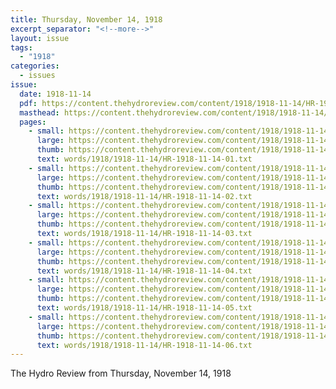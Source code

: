```yaml
---
title: Thursday, November 14, 1918
excerpt_separator: "<!--more-->"
layout: issue
tags:
  - "1918"
categories:
  - issues
issue:
  date: 1918-11-14
  pdf: https://content.thehydroreview.com/content/1918/1918-11-14/HR-1918-11-14.pdf
  masthead: https://content.thehydroreview.com/content/1918/1918-11-14/masthead/HR-1918-11-14.jpg
  pages:
    - small: https://content.thehydroreview.com/content/1918/1918-11-14/small/HR-1918-11-14-01.jpg
      large: https://content.thehydroreview.com/content/1918/1918-11-14/large/HR-1918-11-14-01.jpg
      thumb: https://content.thehydroreview.com/content/1918/1918-11-14/thumbnails/HR-1918-11-14-01.jpg
      text: words/1918/1918-11-14/HR-1918-11-14-01.txt
    - small: https://content.thehydroreview.com/content/1918/1918-11-14/small/HR-1918-11-14-02.jpg
      large: https://content.thehydroreview.com/content/1918/1918-11-14/large/HR-1918-11-14-02.jpg
      thumb: https://content.thehydroreview.com/content/1918/1918-11-14/thumbnails/HR-1918-11-14-02.jpg
      text: words/1918/1918-11-14/HR-1918-11-14-02.txt
    - small: https://content.thehydroreview.com/content/1918/1918-11-14/small/HR-1918-11-14-03.jpg
      large: https://content.thehydroreview.com/content/1918/1918-11-14/large/HR-1918-11-14-03.jpg
      thumb: https://content.thehydroreview.com/content/1918/1918-11-14/thumbnails/HR-1918-11-14-03.jpg
      text: words/1918/1918-11-14/HR-1918-11-14-03.txt
    - small: https://content.thehydroreview.com/content/1918/1918-11-14/small/HR-1918-11-14-04.jpg
      large: https://content.thehydroreview.com/content/1918/1918-11-14/large/HR-1918-11-14-04.jpg
      thumb: https://content.thehydroreview.com/content/1918/1918-11-14/thumbnails/HR-1918-11-14-04.jpg
      text: words/1918/1918-11-14/HR-1918-11-14-04.txt
    - small: https://content.thehydroreview.com/content/1918/1918-11-14/small/HR-1918-11-14-05.jpg
      large: https://content.thehydroreview.com/content/1918/1918-11-14/large/HR-1918-11-14-05.jpg
      thumb: https://content.thehydroreview.com/content/1918/1918-11-14/thumbnails/HR-1918-11-14-05.jpg
      text: words/1918/1918-11-14/HR-1918-11-14-05.txt
    - small: https://content.thehydroreview.com/content/1918/1918-11-14/small/HR-1918-11-14-06.jpg
      large: https://content.thehydroreview.com/content/1918/1918-11-14/large/HR-1918-11-14-06.jpg
      thumb: https://content.thehydroreview.com/content/1918/1918-11-14/thumbnails/HR-1918-11-14-06.jpg
      text: words/1918/1918-11-14/HR-1918-11-14-06.txt
---
```


The Hydro Review from Thursday, November 14, 1918

<!--more-->

